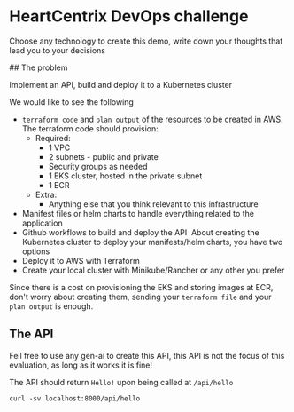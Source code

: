 # HeartCentrix DevOps challenge

Choose any technology to create this demo, write down your thoughts that lead you to your decisions

​## The problem

Implement an API, build and deploy it to a Kubernetes cluster

​We would like to see the following

* `terraform code` and `plan output` of the resources to be created in AWS. The terraform code should provision:
    * Required: 
        * 1 VPC
        * 2 subnets - public and private
        * Security groups as needed
        * 1 EKS cluster, hosted in the private subnet
        * 1 ECR
    * Extra:
        * Anything else that you think relevant to this infrastructure
* Manifest files or helm charts to handle everything related to the application
* Github workflows to build and deploy the API
​
About creating the Kubernetes cluster to deploy your manifests/helm charts, you have two options
​
* Deploy it to AWS with Terraform
* Create your local cluster with Minikube/Rancher or any other you prefer

Since there is a cost on provisioning the EKS and storing images at ECR, don't worry about creating them, sending your `terraform file` and your `plan output` is enough.

## The API
Fell free to use any gen-ai to create this API, this API is not the focus of this evaluation, as long as it works it is fine!

The API should return `Hello!` upon being called at `/api/hello`

```
curl -sv localhost:8000/api/hello 
```
